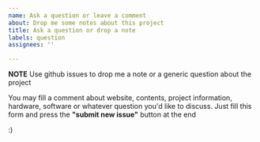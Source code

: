 ```yaml
---
name: Ask a question or leave a comment
about: Drop me some notes about this project
title: Ask a question or drop a note
labels: question
assignees: ''

---
```


**NOTE** Use github issues to drop me a note or a generic question about the project  

You may fill a comment about website, contents, project information, hardware, software or whatever question you'd like to discuss. Just fill this form and press the **"submit new issue"** button at the end

:)
